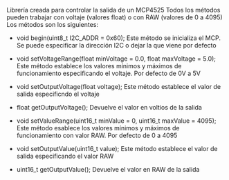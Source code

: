 Librería creada para controlar la salida de un MCP4525
Todos los métodos pueden trabajar con voltaje (valores float) o con RAW (valores de 0 a 4095)
Los métodos son los siguientes:
 - void begin(uint8_t I2C_ADDR = 0x60);
   Este método se inicializa el MCP. Se puede especificar la dirección I2C o dejar la que viene por defecto
   
 - void setVoltageRange(float minVoltage = 0.0, float maxVoltage = 5.0);
   Este método establece los valores mínimos y máximos de funcionamiento especificando el voltaje. Por defecto de 0V a 5V
 - void setOutputVoltage(float voltage);
   Este método establece el valor de salida especificndo el voltaje
 - float getOutputVoltage();
   Devuelve el valor en voltios de la salida
 
 - void setValueRange(uint16_t minValue = 0, uint16_t maxValue = 4095);
   Este método esablece los valores mínimos y máximos de funcionamiento con valor RAW. Por defecto de 0 a 4095
 - void setOutputValue(uint16_t value);
   Este método establece el valor de salida especificando el valor RAW
 - uint16_t getOutputValue();
   Devuelve el valor en RAW de la salida

